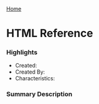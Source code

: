 [Home](../)

# HTML Reference

### Highlights

- Created:
- Created By:
- Characteristics:

### Summary Description
